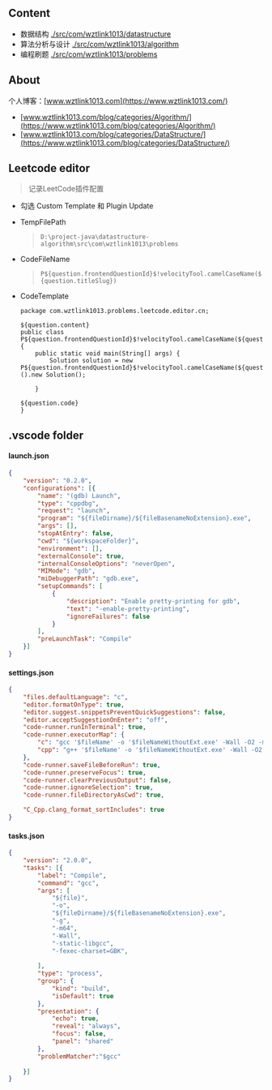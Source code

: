 ## Content
- 数据结构 [./src/com/wztlink1013/datastructure](./src/com/wztlink1013/datastructure)
- 算法分析与设计 [./src/com/wztlink1013/algorithm](./src/com/wztlink1013/algorithm)
- 编程刷题 [./src/com/wztlink1013/problems](./src/com/wztlink1013/problems)

## About
个人博客：[www.wztlink1013.com](https://www.wztlink1013.com/)

- [www.wztlink1013.com/blog/categories/Algorithm/](https://www.wztlink1013.com/blog/categories/Algorithm/)
- [www.wztlink1013.com/blog/categories/DataStructure/](https://www.wztlink1013.com/blog/categories/DataStructure/)

## Leetcode editor
> 记录LeetCode插件配置

- 勾选 Custom Template 和 Plugin Update
- TempFilePath
  > `D:\project-java\datastructure-algorithm\src\com\wztlink1013\problems`
- CodeFileName
  > `P${question.frontendQuestionId}$!velocityTool.camelCaseName(${question.titleSlug})`
- CodeTemplate

    ```
    package com.wztlink1013.problems.leetcode.editor.cn;

    ${question.content}
    public class P${question.frontendQuestionId}$!velocityTool.camelCaseName(${question.titleSlug}){
        public static void main(String[] args) {
            Solution solution = new P${question.frontendQuestionId}$!velocityTool.camelCaseName(${question.titleSlug})().new Solution();

        }

    ${question.code}
    }
    ```
## .vscode folder
#### launch.json
```json
{
    "version": "0.2.0",
    "configurations": [{
        "name": "(gdb) Launch", 
        "type": "cppdbg", 
        "request": "launch", 
        "program": "${fileDirname}/${fileBasenameNoExtension}.exe", 
        "args": [], 
        "stopAtEntry": false, 
        "cwd": "${workspaceFolder}", 
        "environment": [], 
        "externalConsole": true, 
        "internalConsoleOptions": "neverOpen", 
        "MIMode": "gdb", 
        "miDebuggerPath": "gdb.exe", 
        "setupCommands": [
            { 
                "description": "Enable pretty-printing for gdb",
                "text": "-enable-pretty-printing",
                "ignoreFailures": false
            }
        ],
        "preLaunchTask": "Compile" 
    }]
}
```
#### settings.json
```json
{
    "files.defaultLanguage": "c", 
    "editor.formatOnType": true,  
    "editor.suggest.snippetsPreventQuickSuggestions": false, 
    "editor.acceptSuggestionOnEnter": "off", 
    "code-runner.runInTerminal": true, 
    "code-runner.executorMap": {
        "c": "gcc '$fileName' -o '$fileNameWithoutExt.exe' -Wall -O2 -m64 -lm -static-libgcc -std=c11 -fexec-charset=GBK && &'./$fileNameWithoutExt.exe'",
        "cpp": "g++ '$fileName' -o '$fileNameWithoutExt.exe' -Wall -O2 -m64 -static-libgcc -std=c++14 -fexec-charset=GBK && &'./$fileNameWithoutExt.exe'"
    }, 
    "code-runner.saveFileBeforeRun": true, 
    "code-runner.preserveFocus": true,     
    "code-runner.clearPreviousOutput": false, 
    "code-runner.ignoreSelection": true,   
    "code-runner.fileDirectoryAsCwd": true, 

    "C_Cpp.clang_format_sortIncludes": true
}
```
#### tasks.json
```json
{
    "version": "2.0.0",
    "tasks": [{
        "label": "Compile", 
        "command": "gcc",   
        "args": [
            "${file}",
            "-o",    
            "${fileDirname}/${fileBasenameNoExtension}.exe",
            "-g",    
            "-m64", 
            "-Wall", 
            "-static-libgcc",     
            "-fexec-charset=GBK", 
            
        ], 
        "type": "process", 
        "group": {
            "kind": "build",
            "isDefault": true 
        },
        "presentation": {
            "echo": true,
            "reveal": "always", 
            "focus": false,     
            "panel": "shared"   
        },
        "problemMatcher":"$gcc" 
        
    }]
}
```